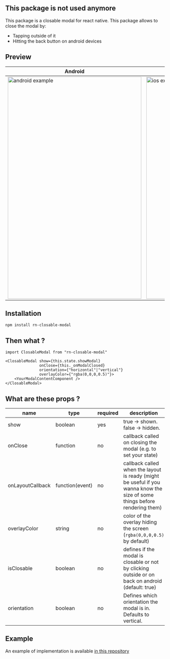 ## This package is not used anymore ##

This package is a closable modal for react native. This package allows to close the modal by:
* Tapping outside of it
* Hitting the back button on android devices

## Preview ##

| Android | iOS |
|---|---|
|  <img src="https://i.imgur.com/ugkFJnr.gif" alt="android example" width="422" height="702"> | <img src="https://i.imgur.com/TEwySkz.gif" alt="ios example" width="362" height="702"> |


## Installation ##

`npm install rn-closable-modal`

## Then what ? ##

```
import ClosableModal from "rn-closable-modal"

<ClosableModal show={this.state.showModal}
               onClose={this._onModalClosed}
               orientation={"horizontal"|"vertical"}
               overlayColor={"rgba(0,0,0,0.5)"}>
    <YourModalContentComponent />
</ClosableModal>               
```

## What are these props ? ##

| name | type  | required  | description  |
|---|---|---|---|
| show   | boolean  | yes  | true -> shown. false -> hidden. |
| onClose  | function  | no  | callback called on closing the modal (e.g. to set your state) |
| onLayoutCallback | function(event)  | no  | callback called when the layout is ready (might be useful if you wanna know the size of some things before rendering them) |
| overlayColor | string | no | color of the overlay hiding the screen (`rgba(0,0,0,0.5)` by default) |
| isClosable | boolean | no | defines if the modal is closable or not by clicking outside or on back on android (default: true) |
| orientation | boolean | no | Defines which orientation the modal is in. Defaults to vertical.
## Example ##

An example of implementation is available [in this repository](https://github.com/Kouznetsov/rn-closable-modal-example/tree/master)
